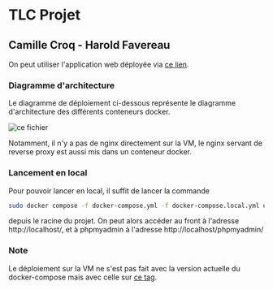 # TLC Projet

## Camille Croq - Harold Favereau

On peut utiliser l'application web déployée via [ce lien](https://projettlchf.istic.univ-rennes1.fr).

### Diagramme d'architecture

Le diagramme de déploiement ci-dessous représente le diagramme d'architecture des différents conteneurs docker.

![ce fichier](/Diagramme_de_déploiement.png)

Notamment, il n'y a pas de nginx directement sur la VM, le nginx servant de reverse proxy est aussi mis dans un conteneur docker.

### Lancement en local

Pour pouvoir lancer en local, il suffit de lancer la commande

```bash
sudo docker compose -f docker-compose.yml -f docker-compose.local.yml up
```

depuis le racine du projet. On peut alors accéder au front à l'adresse http://localhost/, et à phpmyadmin à l'adresse http://localhost/phpmyadmin/

### Note

Le déploiement sur la VM ne s'est pas fait avec la version actuelle du docker-compose mais avec celle sur [ce tag](https://github.com/ellim4c/doodlestudent/tree/docker-compose-deployment).
